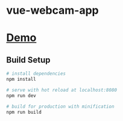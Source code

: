 # vue-webcam-app

# [Demo](https://kingrayhan.github.io/vue-selfie)

## Build Setup

``` bash
# install dependencies
npm install

# serve with hot reload at localhost:8080
npm run dev

# build for production with minification
npm run build
```
